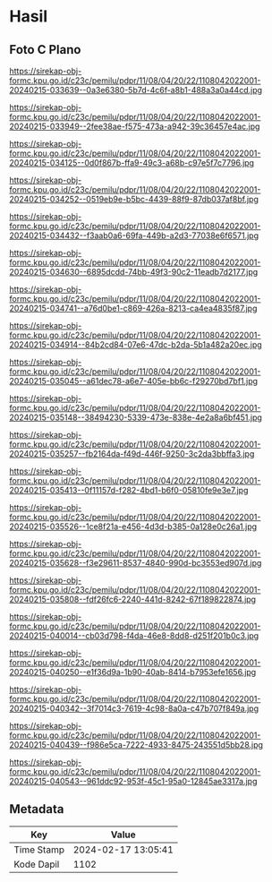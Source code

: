 # Hasil

## Foto C Plano

https://sirekap-obj-formc.kpu.go.id/c23c/pemilu/pdpr/11/08/04/20/22/1108042022001-20240215-033639--0a3e6380-5b7d-4c6f-a8b1-488a3a0a44cd.jpg

https://sirekap-obj-formc.kpu.go.id/c23c/pemilu/pdpr/11/08/04/20/22/1108042022001-20240215-033949--2fee38ae-f575-473a-a942-39c36457e4ac.jpg

https://sirekap-obj-formc.kpu.go.id/c23c/pemilu/pdpr/11/08/04/20/22/1108042022001-20240215-034125--0d0f867b-ffa9-49c3-a68b-c97e5f7c7796.jpg

https://sirekap-obj-formc.kpu.go.id/c23c/pemilu/pdpr/11/08/04/20/22/1108042022001-20240215-034252--0519eb9e-b5bc-4439-88f9-87db037af8bf.jpg

https://sirekap-obj-formc.kpu.go.id/c23c/pemilu/pdpr/11/08/04/20/22/1108042022001-20240215-034432--f3aab0a6-69fa-449b-a2d3-77038e6f6571.jpg

https://sirekap-obj-formc.kpu.go.id/c23c/pemilu/pdpr/11/08/04/20/22/1108042022001-20240215-034630--6895dcdd-74bb-49f3-90c2-11eadb7d2177.jpg

https://sirekap-obj-formc.kpu.go.id/c23c/pemilu/pdpr/11/08/04/20/22/1108042022001-20240215-034741--a76d0be1-c869-426a-8213-ca4ea4835f87.jpg

https://sirekap-obj-formc.kpu.go.id/c23c/pemilu/pdpr/11/08/04/20/22/1108042022001-20240215-034914--84b2cd84-07e6-47dc-b2da-5b1a482a20ec.jpg

https://sirekap-obj-formc.kpu.go.id/c23c/pemilu/pdpr/11/08/04/20/22/1108042022001-20240215-035045--a61dec78-a6e7-405e-bb6c-f29270bd7bf1.jpg

https://sirekap-obj-formc.kpu.go.id/c23c/pemilu/pdpr/11/08/04/20/22/1108042022001-20240215-035148--38494230-5339-473e-838e-4e2a8a6bf451.jpg

https://sirekap-obj-formc.kpu.go.id/c23c/pemilu/pdpr/11/08/04/20/22/1108042022001-20240215-035257--fb2164da-f49d-446f-9250-3c2da3bbffa3.jpg

https://sirekap-obj-formc.kpu.go.id/c23c/pemilu/pdpr/11/08/04/20/22/1108042022001-20240215-035413--0f11157d-f282-4bd1-b6f0-05810fe9e3e7.jpg

https://sirekap-obj-formc.kpu.go.id/c23c/pemilu/pdpr/11/08/04/20/22/1108042022001-20240215-035526--1ce8f21a-e456-4d3d-b385-0a128e0c26a1.jpg

https://sirekap-obj-formc.kpu.go.id/c23c/pemilu/pdpr/11/08/04/20/22/1108042022001-20240215-035628--f3e29611-8537-4840-990d-bc3553ed907d.jpg

https://sirekap-obj-formc.kpu.go.id/c23c/pemilu/pdpr/11/08/04/20/22/1108042022001-20240215-035808--fdf26fc6-2240-441d-8242-67f189822874.jpg

https://sirekap-obj-formc.kpu.go.id/c23c/pemilu/pdpr/11/08/04/20/22/1108042022001-20240215-040014--cb03d798-f4da-46e8-8dd8-d251f201b0c3.jpg

https://sirekap-obj-formc.kpu.go.id/c23c/pemilu/pdpr/11/08/04/20/22/1108042022001-20240215-040250--e1f36d9a-1b90-40ab-8414-b7953efe1656.jpg

https://sirekap-obj-formc.kpu.go.id/c23c/pemilu/pdpr/11/08/04/20/22/1108042022001-20240215-040342--3f7014c3-7619-4c98-8a0a-c47b707f849a.jpg

https://sirekap-obj-formc.kpu.go.id/c23c/pemilu/pdpr/11/08/04/20/22/1108042022001-20240215-040439--f986e5ca-7222-4933-8475-243551d5bb28.jpg

https://sirekap-obj-formc.kpu.go.id/c23c/pemilu/pdpr/11/08/04/20/22/1108042022001-20240215-040543--961ddc92-953f-45c1-95a0-12845ae3317a.jpg


## Metadata

| Key        | Value               |
| ---------- | ------------------- |
| Time Stamp | 2024-02-17 13:05:41 |
| Kode Dapil | 1102                |



